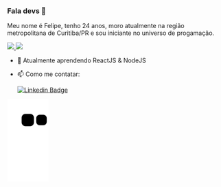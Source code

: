 ### Fala devs 👋

Meu nome é Felipe, tenho 24 anos, moro atualmente na região metropolitana de Curitiba/PR e sou iniciante no universo de progamação.

<div>
  <a href="https://github.com/felipesanderp">
    <img height="180em" src="https://github-readme-stats.vercel.app/api?username=felipesanderp&show_icons=true&theme=dark&include_all_commits=true&count_private=true"/>
    <img height="180em" src="https://github-readme-stats.vercel.app/api/top-langs/?username=felipesanderp&layout=compact&langs_count=7&theme=dark"/>
  <a/>
</div>

- 🌱 Atualmente aprendendo ReactJS & NodeJS

- 📫 Como me contatar:

    [![Linkedin Badge](https://img.shields.io/badge/-Felipe%20Sander-blue?style=flat-square&logo=Linkedin&logoColor=white&link=https://www.linkedin.com/in/ferlipesander/)](https://www.linkedin.com/in/felipe-sander-panisson-641195161/)

![Snake animation](https://github.com/felipesanderp/felipesanderp/blob/output/github-contribution-grid-snake.svg)

  
<!--
**felipesanderp/felipesanderp** is a ✨ _special_ ✨ repository because its `README.md` (this file) appears on your GitHub profile.

Here are some ideas to get you started:

- 🔭 I’m currently working on ...
- 🌱 I’m currently learning ...
- 👯 I’m looking to collaborate on ...
- 🤔 I’m looking for help with ...
- 💬 Ask me about ...
- 📫 How to reach me: ...
- 😄 Pronouns: ...
- ⚡ Fun fact: ...
-->
